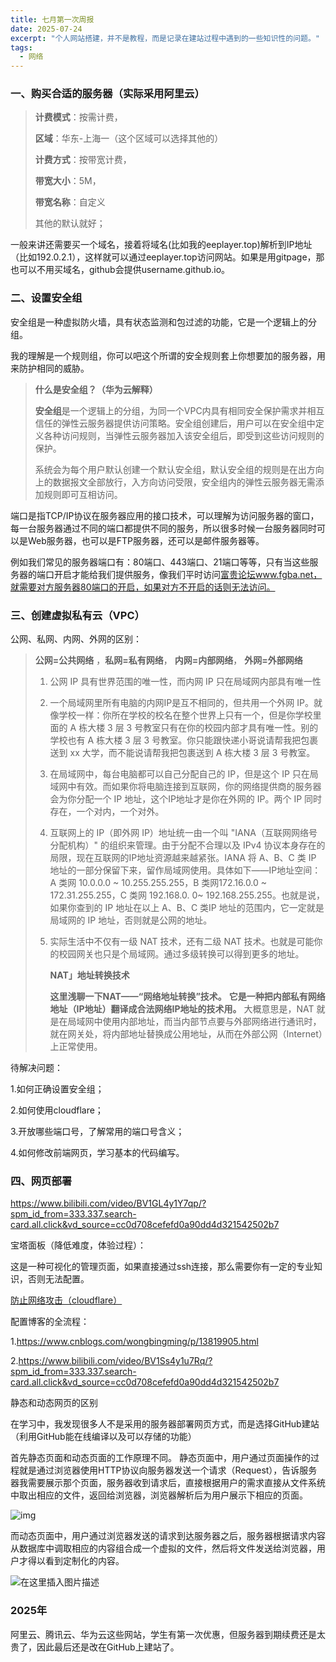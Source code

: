 ```yaml
---
title: 七月第一次周报
date: 2025-07-24
excerpt: "个人网站搭建，并不是教程，而是记录在建站过程中遇到的一些知识性的问题。"
tags:
  - 网络
---
```

### 一、购买合适的服务器（实际采用阿里云）

>**计费模式**：按需计费，
>
>**区域**：华东-上海一（这个区域可以选择其他的）
>
>**计费方式**：按带宽计费，
>
>**带宽大小**：5M，
>
>**带宽名称**：自定义
>
>其他的默认就好；

一般来讲还需要买一个域名，接着将域名(比如我的eeplayer.top)解析到IP地址（比如192.0.2.1），这样就可以通过eeplayer.top访问网站。如果是用gitpage，那也可以不用买域名，github会提供username.github.io。

### 二、设置安全组

安全组是一种虚拟防火墙，具有状态监测和包过滤的功能，它是一个逻辑上的分组。

我的理解是一个规则组，你可以吧这个所谓的安全规则套上你想要加的服务器，用来防护相同的威胁。

> **什么是安全组？（华为云解释）**
>
> **安全组**是一个逻辑上的分组，为同一个VPC内具有相同安全保护需求并相互信任的弹性云服务器提供访问策略。安全组创建后，用户可以在安全组中定义各种访问规则，当弹性云服务器加入该安全组后，即受到这些访问规则的保护。
>
> 系统会为每个用户默认创建一个默认安全组，默认安全组的规则是在出方向上的数据报文全部放行，入方向访问受限，安全组内的弹性云服务器无需添加规则即可互相访问。 

端口是指TCP/IP协议在服务器应用的接口技术，可以理解为访问服务器的窗口，每一台服务器通过不同的端口都提供不同的服务，所以很多时候一台服务器同时可以是Web服务器，也可以是FTP服务器，还可以是邮件服务器等。

例如我们常见的服务器端口有：80端口、443端口、21端口等等，只有当这些服务器的端口开启才能给我们提供服务，像我们平时访问[富贵论坛](https://www.fgba.net/)www.fgba.net，就需要对方服务器80端口的开启，如果对方不开启的话则无法访问。

### 三、创建虚拟私有云（VPC）

公网、私网、内网、外网的区别：

> **公网=公共网络** ，**私网=私有网络**， **内网=内部网络**， **外网=外部网络**
>
> 1. 公网 IP 具有世界范围的唯一性，而内网 IP 只在局域网内部具有唯一性
>
> 2. 一个局域网里所有电脑的内网IP是互不相同的，但共用一个外网 IP。就像学校一样：你所在学校的校名在整个世界上只有一个，但是你学校里面的 A 栋大楼 3 层 3 号教室只有在你的校园内部才具有唯一性。别的学校也有 A 栋大楼 3 层 3 号教室。你只能跟快递小哥说请帮我把包裹送到 xx 大学，而不能说请帮我把包裹送到 A 栋大楼 3 层 3 号教室。
>
> 3. 在局域网中，每台电脑都可以自己分配自己的 IP，但是这个 IP 只在局域网中有效。而如果你将电脑连接到互联网，你的网络提供商的服务器会为你分配一个 IP 地址，这个IP地址才是你在外网的 IP。两个 IP 同时存在，一个对内，一个对外。
>
> 4. 互联网上的 IP（即外网 IP）地址统一由一个叫 "IANA（互联网网络号分配机构）" 的组织来管理。由于分配不合理以及 IPv4 协议本身存在的局限，现在互联网的IP地址资源越来越紧张。IANA 将 A、B、C 类 IP 地址的一部分保留下来，留作局域网使用。具体如下——IP地址空间：A 类网 10.0.0.0 ~ 10.255.255.255，B 类网172.16.0.0 ~ 172.31.255.255，C 类网 192.168.0. 0~ 192.168.255.255。也就是说，如果你查到的 IP 地址在以上 A、B、C 类IP 地址的范围内，它一定就是局域网的 IP 地址，否则就是公网的地址。
>
> 5. 实际生活中不仅有一级 NAT 技术，还有二级 NAT 技术。也就是可能你的校园网关也只是个局域网。通过多级转换可以得到更多的地址。
>
>    **NAT」地址转换技术**
>
>    **这里浅聊一下NAT——“网络地址转换”技术。** **它是一种把内部私有网络地址（IP地址）翻译成合法网络IP地址的技术用。** 大概意思是，NAT 就是在局域网中使用内部地址，而当内部节点要与外部网络进行通讯时，就在网关处，将内部地址替换成公用地址，从而在外部公网（Internet）上正常使用。

待解决问题：

1.如何正确设置安全组；

2.如何使用cloudflare；

3.开放哪些端口号，了解常用的端口号含义；

4.如何修改前端网页，学习基本的代码编写。

### 四、网页部署

https://www.bilibili.com/video/BV1GL4y1Y7qp/?spm_id_from=333.337.search-card.all.click&vd_source=cc0d708cefefd0a90dd4d321542502b7

宝塔面板（降低难度，体验过程）：

这是一种可视化的管理页面，如果直接通过ssh连接，那么需要你有一定的专业知识，否则无法配置。

[防止网络攻击（cloudflare）](https://blog.csdn.net/techshrimp/article/details/139684106)

配置博客的全流程：

1.https://www.cnblogs.com/wongbingming/p/13819905.html

2.https://www.bilibili.com/video/BV1Ss4y1u7Rq/?spm_id_from=333.337.search-card.all.click&vd_source=cc0d708cefefd0a90dd4d321542502b7

静态和动态网页的区别

在学习中，我发现很多人不是采用的服务器部署网页方式，而是选择GitHub建站（利用GitHub能在线编译以及可以存储的功能）

首先静态页面和动态页面的工作原理不同。
静态页面中，用户通过页面操作的过程就是通过浏览器使用HTTP协议向服务器发送一个请求（Request），告诉服务器我需要展示那个页面，服务器收到请求后，直接根据用户的需求直接从文件系统中取出相应的文件，返回给浏览器，浏览器解析后为用户展示下相应的页面。

![img](https://i-blog.csdnimg.cn/blog_migrate/dfe2d1ed80afb704b96a277934ba9117.png#pic_center)

而动态页面中，用户通过浏览器发送的请求到达服务器之后，服务器根据请求内容从数据库中调取相应的内容组合成一个虚拟的文件，然后将文件发送给浏览器，用户才得以看到定制化的内容。

![在这里插入图片描述](https://i-blog.csdnimg.cn/blog_migrate/0aa70185650f77cfc94d13bffe4285ea.png#pic_center)

### 2025年

阿里云、腾讯云、华为云这些网站，学生有第一次优惠，但服务器到期续费还是太贵了，因此最后还是改在GitHub上建站了。


